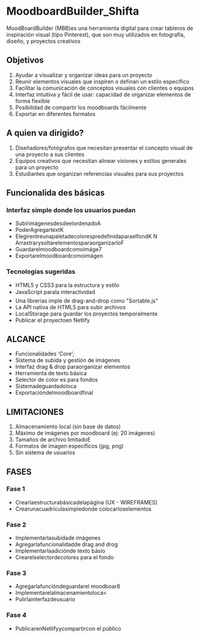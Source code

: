 # MoodboardBuilder_Shifta

MoodBoardBuilder (MBB)es una herramienta digital para crear tableros de inspiración visual (tipo Pinterest), que son muy utilizados en fotografía, diseño, y proyectos creativos

## Objetivos

1. Ayudar a visualizar y organizar ideas para un proyecto
2. Reunir elementos visuales que inspiren o definan un estilo específico
3. Facilitar la comunicación de conceptos visuales con clientes o equipos
4. Interfaz intuitiva y fácil de usar: capacidad de organizar elementos de forma flexible
5. Posibilidad de compartir los moodboards fácilmente
6. Exportar en diferentes formatos

## A quien va dirigido?

1.  Diseñadores/fotógrafos que necesitan presentar el concepto visual de una proyecto a sus clientes
2.  Equipos creativos que necesitan alinear visiones y estilos generales para un proyecto
3.  Estudiantes que organizan referencias visuales para sus proyectos

## Funcionalida des básicas

### Interfaz simple donde los usuarios puedan

- SubirimágenesdesdeelordenadoA
- PoderAgregartextK
- ElegirentreunapaletadecolorespredefinidaparaelfondK N ArrastrarysoltarelementosparaorganizarloF
- Guardarelmoodboardcomoimáge7
- Exportarelmoodboardcomoimágen

### Tecnologías sugeridas

- HTML5 y CSS3 para la estructura y estilo
- JavaScript parala interactividad
- Una librerías imple de drag-and-drop como "Sortable.js"
- La API nativa de HTML5 para subir archivos
- LocalStorage para guardar los proyectos temporalmente
- Publicar el proyectoen Netlify

## ALCANCE

- Funcionalidades ‘Core’;
- Sistema de subida y gestión de imágenes
- Interfaz drag & drop paraorganizar elementos
- Herramienta de texto básica
- Selector de color es para fondos
- Sistemadeguardadoloca
- Exportacióndelmoodboardfinal

## LIMITACIONES

1. Almacenamiento local (sin base de datos)
2. Máximo de imágenes por moodboard (ej: 20 imágenes)
3. Tamaños de archivo limitadoE
4. Formatos de imagen específicos (jpg, png)
5. Sin sistema de usuarios

## FASES

### Fase 1

- Crearlaestructurabásicadelapágina (UX - WIREFRAMES)
- Crearunacuadrículasimpledonde colocarloselementos

### Fase 2

- Implementarlasubidade imágenes
- Agregarlafuncionalidadde drag and drog
- Implementarlaadiciónde texto básio
- Crearelselectordecolores para el fondo

### Fase 3

- Agregarlafuncióndeguardarel moodboar8
- Implementarelalmacenamientoloca<
- Pulirlainterfazdeusuario

### Fase 4

- PublicarenNetlifyycompartircon el público
